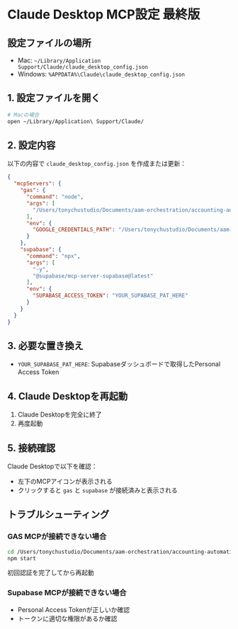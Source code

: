 # Claude Desktop MCP設定 最終版

## 設定ファイルの場所
- Mac: `~/Library/Application Support/Claude/claude_desktop_config.json`
- Windows: `%APPDATA%\Claude\claude_desktop_config.json`

## 1. 設定ファイルを開く

```bash
# Macの場合
open ~/Library/Application\ Support/Claude/
```

## 2. 設定内容

以下の内容で `claude_desktop_config.json` を作成または更新：

```json
{
  "mcpServers": {
    "gas": {
      "command": "node",
      "args": [
        "/Users/tonychustudio/Documents/aam-orchestration/accounting-automation/gas-mcp-server/dist/index.js"
      ],
      "env": {
        "GOOGLE_CREDENTIALS_PATH": "/Users/tonychustudio/Documents/aam-orchestration/accounting-automation/gas-mcp-server/oauth-config.json"
      }
    },
    "supabase": {
      "command": "npx",
      "args": [
        "-y",
        "@supabase/mcp-server-supabase@latest"
      ],
      "env": {
        "SUPABASE_ACCESS_TOKEN": "YOUR_SUPABASE_PAT_HERE"
      }
    }
  }
}
```

## 3. 必要な置き換え

- `YOUR_SUPABASE_PAT_HERE`: Supabaseダッシュボードで取得したPersonal Access Token

## 4. Claude Desktopを再起動

1. Claude Desktopを完全に終了
2. 再度起動

## 5. 接続確認

Claude Desktopで以下を確認：
- 左下のMCPアイコンが表示される
- クリックすると `gas` と `supabase` が接続済みと表示される

## トラブルシューティング

### GAS MCPが接続できない場合
```bash
cd /Users/tonychustudio/Documents/aam-orchestration/accounting-automation/gas-mcp-server
npm start
```
初回認証を完了してから再起動

### Supabase MCPが接続できない場合
- Personal Access Tokenが正しいか確認
- トークンに適切な権限があるか確認